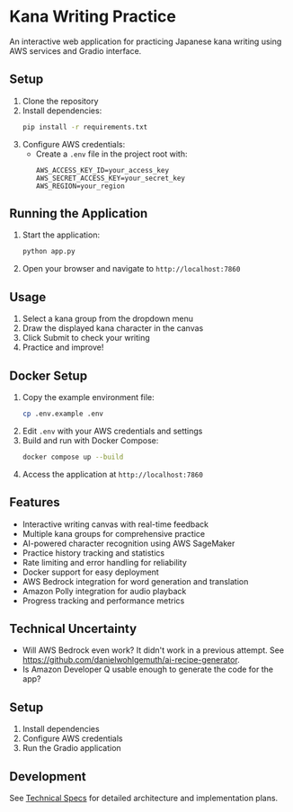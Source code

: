 # Kana Writing Practice

An interactive web application for practicing Japanese kana writing using AWS services and Gradio interface.

## Setup

1. Clone the repository
2. Install dependencies:
   ```bash
   pip install -r requirements.txt
   ```
3. Configure AWS credentials:
   - Create a `.env` file in the project root with:
     ```
     AWS_ACCESS_KEY_ID=your_access_key
     AWS_SECRET_ACCESS_KEY=your_secret_key
     AWS_REGION=your_region
     ```

## Running the Application

1. Start the application:
   ```bash
   python app.py
   ```
2. Open your browser and navigate to `http://localhost:7860`

## Usage

1. Select a kana group from the dropdown menu
2. Draw the displayed kana character in the canvas
3. Click Submit to check your writing
4. Practice and improve!

## Docker Setup

1. Copy the example environment file:
   ```bash
   cp .env.example .env
   ```
2. Edit `.env` with your AWS credentials and settings
3. Build and run with Docker Compose:
   ```bash
   docker compose up --build
   ```
4. Access the application at `http://localhost:7860`

## Features
- Interactive writing canvas with real-time feedback
- Multiple kana groups for comprehensive practice
- AI-powered character recognition using AWS SageMaker
- Practice history tracking and statistics
- Rate limiting and error handling for reliability
- Docker support for easy deployment
- AWS Bedrock integration for word generation and translation
- Amazon Polly integration for audio playback
- Progress tracking and performance metrics

## Technical Uncertainty
- Will AWS Bedrock even work? It didn't work in a previous attempt. See https://github.com/danielwohlgemuth/ai-recipe-generator.
- Is Amazon Developer Q usable enough to generate the code for the app?

## Setup
1. Install dependencies
2. Configure AWS credentials
3. Run the Gradio application

## Development
See [Technical Specs](Technical-Specs.md) for detailed architecture and implementation plans.
